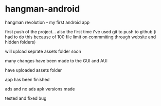 # hangman-android
hangman revolution - my first android app



 first push of the project... also the first time i've used git to push to github (i had to do this because of 100 file limit on commmiting through website and hidden folders)
 
 will upload seprate assets folder soon
 
 many changes have been made to the GUI and AUI

have uploaded assets folder

app has been finished

ads and no ads apk versions made

tested and fixed bug

